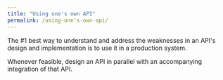 ```yaml
---
title: "Using one's own API"
permalink: /using-one's-own-api/
---
```


The #1 best way to understand and address the weaknesses in an API's design and implementation is to use it in a production system.

Whenever feasible, design an API in parallel with an accompanying integration of that API.
